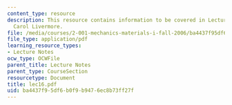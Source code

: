 ```yaml
---
content_type: resource
description: This resource contains information to be covered in Lecture 16 by Prof.
  Carol Livermore.
file: /media/courses/2-001-mechanics-materials-i-fall-2006/ba4437f95df6b0f9b9476ec8b73ff27f_lec16.pdf
file_type: application/pdf
learning_resource_types:
- Lecture Notes
ocw_type: OCWFile
parent_title: Lecture Notes
parent_type: CourseSection
resourcetype: Document
title: lec16.pdf
uid: ba4437f9-5df6-b0f9-b947-6ec8b73ff27f
---
```

